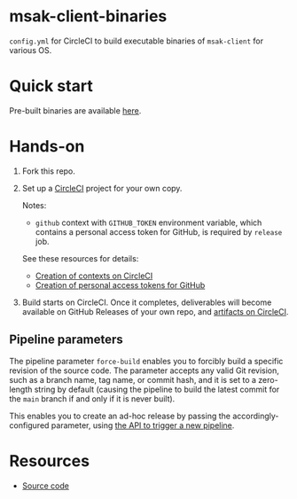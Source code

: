 # msak-client-binaries

`config.yml` for CircleCI to build executable binaries of `msak-client` for various OS.

# Quick start

Pre-built binaries are available [here](https://github.com/makotom/msak-client-binaries/releases).

# Hands-on

1.  Fork this repo.

2.  Set up a [CircleCI](https://circleci.com/) project for your own copy.

    Notes:

    - `github` context with `GITHUB_TOKEN` environment variable, which contains a personal access token for GitHub, is required by `release` job.

    See these resources for details:

    - [Creation of contexts on CircleCI](https://circleci.com/docs/2.0/contexts/#creating-and-using-a-context)
    - [Creation of personal access tokens for GitHub](https://help.github.com/en/github/authenticating-to-github/creating-a-personal-access-token-for-the-command-line#creating-a-token)

3.  Build starts on CircleCI. Once it completes, deliverables will become available on GitHub Releases of your own repo, and [artifacts on CircleCI](https://circleci.com/docs/2.0/artifacts/).

## Pipeline parameters

The pipeline parameter `force-build` enables you to forcibly build a specific revision of the source code.
The parameter accepts any valid Git revision, such as a branch name, tag name, or commit hash, and it is set to a zero-length string by default (causing the pipeline to build the latest commit for the `main` branch if and only if it is never built).

This enables you to create an ad-hoc release by passing the accordingly-configured parameter, using [the API to trigger a new pipeline](https://circleci.com/docs/api/v2/#operation/triggerPipeline).

# Resources

- [Source code](https://github.com/m-lab/msak)
